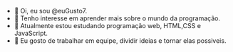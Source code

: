 - 👋 Oi, eu sou @euGusto7.
- 👀 Tenho interesse em aprender mais sobre o mundo da programação.
- 🌱 Atualmente estou estudando programação web, HTML,CSS e JavaScript.
- 💞️ Eu gosto de trabalhar em equipe, dividir ideias e tornar elas possiveis.

<!---
euGusto7/euGusto7 is a ✨ special ✨ repository because its `README.md` (this file) appears on your GitHub profile.
You can click the Preview link to take a look at your changes.
--->
